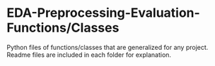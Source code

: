 # EDA-Preprocessing-Evaluation-Functions/Classes
Python files of functions/classes that are generalized for any project. Readme files are included in each folder for explanation.
